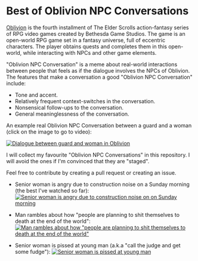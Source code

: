Best of Oblivion NPC Conversations
==================================
[Oblivion] is the fourth installment of The Elder Scrolls action-fantasy series of RPG video games created by Bethesda Game Studios. The game is an open-world RPG game set in a fantasy universe, full of eccentric characters. The player obtains quests and completes them in this open-world, while interacting with NPCs and other game elements.

"Oblivion NPC Conversation" is a meme about real-world interactions between people that feels as if the dialogue involves the NPCs of Oblivion. The features that make a conversation a good "Oblivion NPC Conversation" include:

- Tone and accent.
- Relatively frequent context-switches in the conversation.
- Nonsensical follow-ups to the conversation.
- General meaninglessness of the conversation.

An example real Oblivion NPC Conversation between a guard and a woman (click on the image to go to video):

[![Dialogue between guard and woman in Oblivion](https://img.youtube.com/vi/odkmx8sDi1o/maxresdefault.jpg)](https://youtu.be/odkmx8sDi1o)

I will collect my favourite "Oblivion NPC Conversations" in this repository. I will avoid the ones if I'm convinced that they are "staged".

Feel free to contribute by creating a pull request or creating an issue.

- Senior woman is angry due to construction noise on a Sunday morning (the best I've watched so far):
  [![Senior woman is angry due to construction noise on on Sunday morning](https://img.youtube.com/vi/MXqWdtsFqsc/maxresdefault.jpg)](https://youtu.be/MXqWdtsFqsc)

- Man rambles about how "people are planning to shit themselves to death at the end of the world":
  [![Man rambles about how "people are planning to shit themselves to death at the end of the world"](https://img.youtube.com/vi/R4GlR6X4ljU/maxresdefault.jpg)](https://youtu.be/R4GlR6X4ljU)

- Senior woman is pissed at young man (a.k.a "call the judge and get some fudge"):
  [![Senior woman is pissed at young man](https://img.youtube.com/vi/VUzoJrfJQBw/maxresdefault.jpg)](https://youtu.be/VUzoJrfJQBw)

[Oblivion]: https://elderscrolls.bethesda.net/en/oblivion

